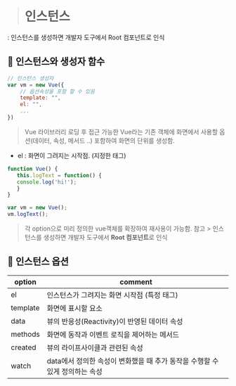  > #   인스턴스
: 인스턴스를 생성하면 개발자 도구에서 Root 컴포넌트로 인식

 ##  :closed_book: 인스턴스와 생성자 함수
 ```JavaScript
 // 인스턴스 생성자
 var vm = new Vue({
	 // 옵션속성을 포함 할 수 있음
	 template: "",
	 el: "",
	 ...
 })
 ```
>  Vue 라이브러리 로딩 후 접근 가능한 Vue라는 기존 객체에 화면에서 사용할 옵션(데이터, 속성, 메서드 ..) 포함하여 화면의 단위를 생성함.
- el : 화면이 그려지는 시작점. (지정한 태그)
 ```JavaScript
function Vue() {
	this.logText = function() {
	console.log('hi!');
	}
}

var vm = new Vue();
vm.logText();
```

> 각 option으로 미리 정의한 vue객체를 확장하여 재사용이 가능함.
> 참고 > 인스턴스를 생성하면 개발자 도구에서 **Root 컴포넌트**로 인식

##  :ledger: 인스턴스 옵션
|  option  | comment |
| -------- | ------- |
|    el    | 인스턴스가 그려지는 화면 시작점 (특정 태그) 							 |
| template | 화면에 표시할 요소 	 												 |
|   data   | 뷰의 반응성(Reactivity)이 반영된 데이터 속성 							 |
|  methods | 화면에 동작과 이벤트 로직을 제어하는 메서드 							 |
|  created | 뷰의 라이프사이클과 관련된 속성 										 |
|   watch  | data에서 정의한 속성이 변화했을 때 추가 동작을 수행할 수 있게 정의하는 속성 |